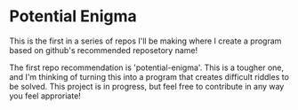 # Potential Enigma
This is the first in a series of repos I'll be making where I create a program based on github's recommended reposetory name!

The first repo recommendation is 'potential-enigma'. This is a tougher one, and I'm thinking of turning this into a program that creates difficult riddles to be solved.
This project is in progress, but feel free to contribute in any way you feel approriate!
